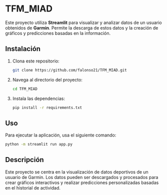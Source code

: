 
# TFM_MIAD

Este proyecto utiliza **Streamlit** para visualizar y analizar datos de un usuario obtenidos de **Garmin**. Permite la descarga de estos datos y la creación de gráficos y predicciones basadas en la información. 

## Instalación

1. Clona este repositorio:
   ```bash
   git clone https://github.com/falonso21/TFM_MIAD.git
   ```

2. Navega al directorio del proyecto:
   ```bash
   cd TFM_MIAD
   ```

3. Instala las dependencias:
   ```bash
   pip install -r requirements.txt
   ```

## Uso

Para ejecutar la aplicación, usa el siguiente comando:
```bash
python -m streamlit run app.py
```

## Descripción

Este proyecto se centra en la visualización de datos deportivos de un usuario de Garmin. Los datos pueden ser descargados y procesados para crear gráficos interactivos y realizar predicciones personalizadas basadas en el historial de actividad.
